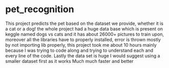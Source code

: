 # pet_recognition
This project predicts the pet based on the dataset we provide, whether it is a cat or a dog! the whole project had a huge data base which is present on keggle named dogs vs cats and it has about 26000+ pictures to train upon, moreover all the libraries have to properly installed, error is thrown mostly by not importing lib properly, this project took me about 10 hours mainly because I was trying to code along and trying  to understand each and every line of the code. Lastly the data set is huge I would suggest using a smaller dataset first as it works Much much faster and better
